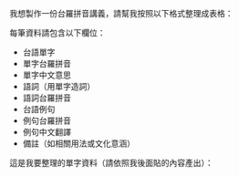 我想製作一份台羅拼音講義，請幫我按照以下格式整理成表格：

每筆資料請包含以下欄位：
 - 台語單字    
- 單字台羅拼音
- 單字中文意思 
- 語詞（用單字造詞）    
- 語詞台羅拼音    
- 台語例句
- 例句台羅拼音
- 例句中文翻譯    
- 備註（如相關用法或文化意涵）

這是我要整理的單字資料（請依照我後面貼的內容產出）：  

